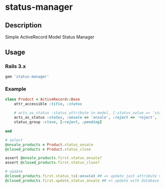 status-manager
==============

## Description
Simple ActiveRecord Model Status Manager

## Usage

### Rails 3.x

```ruby
gem 'status-manager'
```

### Example 

```ruby
class Product < ActiveRecord::Base
	attr_accessible :title, :status
  
  	# acts_as_status :status_attribute in model, {:status_value => 'status_value that is saved in database'}
	acts_as_status :status, :onsale => 'onsale', :reject => 'reject', :pending => 'pending', :soldout => 'soldout'
	status_group :close, [:reject, :pending]
	
end
```

```ruby
# select
@onsale_products = Product.status_onsale
@closed_products = Product.status_close

assert @onsale_products.first.status_onsale?
assert @closed_products.first.status_close?

# update
@closed_products.first.status_to(:onsale) ## => update just attribute value
@closed_products.first.update_status_onsale ## => update with database
